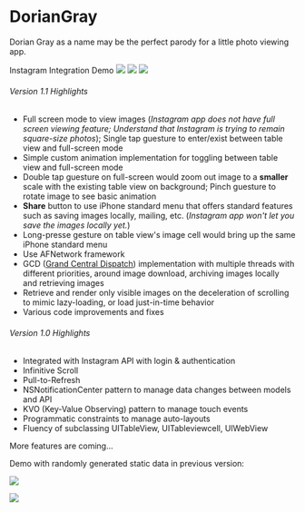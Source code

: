 # DorianGray
Dorian Gray as a name may be the perfect parody for a little photo viewing app.

Instagram Integration Demo
![](https://farm8.staticflickr.com/7712/17111018897_4da01a90d4_c.jpg)
![](https://farm9.staticflickr.com/8691/16698207873_c496ee602a_c.jpg)
![](https://farm9.staticflickr.com/8766/17130680898_07dde11491_c.jpg)

###### Version 1.1 Highlights
- Full screen mode to view images (*Instagram app does not have full screen viewing feature; Understand that Instagram is trying to remain square-size photos*); Single tap guesture to enter/exist between table view and full-screen mode
- Simple custom animation implementation for toggling between table view and full-screen mode
- Double tap guesture on full-screen would zoom out image to a **smaller** scale with the existing table view on background; Pinch guesture to rotate image to see basic animation
- **Share** button to use iPhone standard menu that offers standard features such as saving images locally, mailing, etc. (*Instagram app won't let you save the images locally yet.*)
- Long-presse gesture on table view's image cell would bring up the same iPhone standard menu
- Use AFNetwork framework
- GCD ([Grand Central Dispatch](https://developer.apple.com/library/ios/documentation/Performance/Reference/GCD_libdispatch_Ref/)) implementation with multiple threads with different priorities, around image download, archiving images locally and retrieving images
- Retrieve and render only visible images on the deceleration of scrolling to mimic lazy-loading, or load just-in-time behavior
- Various code improvements and fixes

###### Version 1.0 Highlights
- Integrated with Instagram API with login & authentication
- Infinitive Scroll
- Pull-to-Refresh
- NSNotificationCenter pattern to manage data changes between models and API
- KVO (Key-Value Observing) pattern to manage touch events
- Programmatic constraints to manage auto-layouts
- Fluency of subclassing UITableView, UITableviewcell, UIWebView

More features are coming...

Demo with randomly generated static data in previous version:

![](https://farm8.staticflickr.com/7682/17085570808_f9fe6f386b_c.jpg)

![](https://farm9.staticflickr.com/8816/17247376276_f1451e3187_c.jpg)
